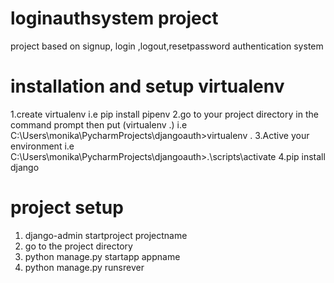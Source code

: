 # loginauthsystem project
project based on signup, login ,logout,resetpassword authentication system
# installation and setup virtualenv
1.create virtualenv i.e pip install pipenv
2.go to your project directory in the command prompt then put (virtualenv .)
  i.e C:\Users\monika\PycharmProjects\djangoauth>virtualenv .
3.Active your environment
     i.e C:\Users\monika\PycharmProjects\djangoauth>.\scripts\activate 
4.pip install django
# project setup
1. django-admin startproject projectname
2. go to the project directory
3. python manage.py startapp appname
4. python manage.py runsrever
